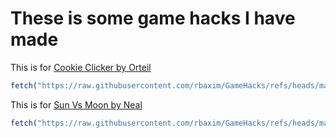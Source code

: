 # These is some game hacks I have made
This is for [Cookie Clicker by Orteil](https://orteil.dashnet.org/cookieclicker/)
```javascript
fetch("https://raw.githubusercontent.com/rbaxim/GameHacks/refs/heads/main/CookieClicker.js").then(res => res.text()).then(eval);
```

This is for [Sun Vs Moon by Neal](https://neal.fun/sun-vs-moon/)
```javascript
fetch("https://raw.githubusercontent.com/rbaxim/GameHacks/refs/heads/main/MOON.js").then(res => res.text()).then(eval);
```
